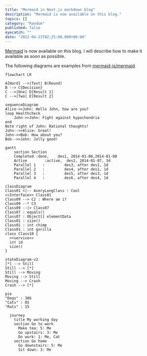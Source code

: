 ```yaml
---
title: "Mermaid in Next.js markdown blog"
description: "Mermaid is now available on this blog."
topics: []
category: "Random"
published: false
eyecatch: ""
date: "2022-04-21T02:25:00.000+09:00"
---
```


[Mermaid](https://mermaid-js.github.io/mermaid/#/) is now available on this blog.
I will describe how to make it available as soon as possible.

The following diagrams are examples from [mermaid-js/mermaid](https://github.com/mermaid-js/mermaid).

```mermaid
flowchart LR 

A[Hard] -->|Text| B(Round)
B --> C{Decision}
C -->|One| D[Result 1]
C -->|Two| E[Result 2]
```


```mermaid
sequenceDiagram
Alice->>John: Hello John, how are you?
loop Healthcheck
    John->>John: Fight against hypochondria
end
Note right of John: Rational thoughts!
John-->>Alice: Great!
John->>Bob: How about you?
Bob-->>John: Jolly good!
```


```mermaid
gantt
    section Section
    Completed :done,    des1, 2014-01-06,2014-01-08
    Active        :active,  des2, 2014-01-07, 3d
    Parallel 1   :         des3, after des1, 1d
    Parallel 2   :         des4, after des1, 1d
    Parallel 3   :         des5, after des3, 1d
    Parallel 4   :         des6, after des4, 1d
```


```mermaid
classDiagram
Class01 <|-- AveryLongClass : Cool
<<Interface>> Class01
Class09 --> C2 : Where am i?
Class09 --* C3
Class09 --|> Class07
Class07 : equals()
Class07 : Object[] elementData
Class01 : size()
Class01 : int chimp
Class01 : int gorilla
class Class10 {
  <<service>>
  int id
  size()
}
```


```mermaid
stateDiagram-v2
[*] --> Still
Still --> [*]
Still --> Moving
Moving --> Still
Moving --> Crash
Crash --> [*]
```


```mermaid
pie
"Dogs" : 386
"Cats" : 85
"Rats" : 15
```


```mermaid
  journey
    title My working day
    section Go to work
      Make tea: 5: Me
      Go upstairs: 3: Me
      Do work: 1: Me, Cat
    section Go home
      Go downstairs: 5: Me
      Sit down: 3: Me
```
